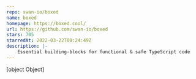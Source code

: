 ```yaml
---
repo: swan-io/boxed
name: boxed
homepage: https://boxed.cool/
url: https://github.com/swan-io/boxed
stars: 705
starredAt: 2022-03-22T00:24:49Z
description: |-
    Essential building-blocks for functional & safe TypeScript code
---
```


[object Object]

